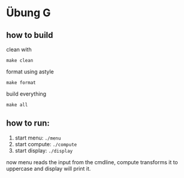 # Übung G 
## how to build

clean with
```
make clean
```

format using astyle
```
make format
```

build everything
```
make all
```


## how to run:

1. start menu: `./menu`
2. start compute: `./compute`
3. start display: `./display`

now menu reads the input from the cmdline, compute transforms it to uppercase and display will print it.
